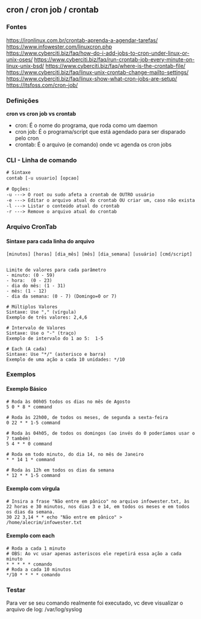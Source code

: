 ## cron / cron job / crontab


### Fontes
https://ironlinux.com.br/crontab-aprenda-a-agendar-tarefas/
https://www.infowester.com/linuxcron.php
https://www.cyberciti.biz/faq/how-do-i-add-jobs-to-cron-under-linux-or-unix-oses/
https://www.cyberciti.biz/faq/run-crontab-job-every-minute-on-linux-unix-bsd/
https://www.cyberciti.biz/faq/where-is-the-crontab-file/
https://www.cyberciti.biz/faq/linux-unix-crontab-change-mailto-settings/
https://www.cyberciti.biz/faq/linux-show-what-cron-jobs-are-setup/
https://itsfoss.com/cron-job/



### Definições

**cron vs cron job vs crontab**
- cron: É o nome do programa, que roda como um daemon
- cron job: É o programa/script que está agendado para ser disparado pelo cron
- crontab: É o arquivo (e comando) onde vc agenda os cron jobs



### CLI - Linha de comando
```txt
# Sintaxe
contab [-u usuario] [opcao]

# Opções:
-u ---> O root ou sudo afeta a crontab de OUTRO usuário
-e ---> Editar o arquivo atual do crontab OU criar um, caso não exista
-l ---> Listar o conteúdo atual do crontab
-r ---> Remove o arquivo atual do crontab
```



### Arquivo  CronTab


#### Sintaxe para cada linha do arquivo
```
[minutos] [horas] [dia_mês] [mês] [dia_semana] [usuário] [cmd/script]


Limite de valores para cada parâmetro
- minuto: (0 - 59)
- hora:  (0 - 23)
- dia do mês: (1 - 31)
- mês: (1 - 12)
- dia da semana: (0 - 7) (Domingo=0 or 7)

# Múltiplos Valores
Sintaxe: Use "," (vírgula)
Exemplo de três valores: 2,4,6 

# Intervalo de Valores
Sintaxe: Use o "-" (traço)
Exemplo de intervalo do 1 ao 5:  1-5 

# Each (A cada)
Sintaxe: Use "*/" (asterisco e barra)
Exemplo de uma ação a cada 10 unidades: */10

```



### Exemplos 

#### Exemplo Básico
```
# Roda às 00h05 todos os dias no mês de Agosto
5 0 * 8 * command

# Roda às 22h00, de todos os meses, de segunda a sexta-feira
0 22 * * 1-5 command

# Roda às 04h05, de todos os domingos (ao invés do 0 poderíamos usar o 7 também)
5 4 * * 0 command

# Roda em todo minuto, do dia 14, no mês de Janeiro
* * 14 1 * command

# Roda às 12h em todos os dias da semana
* 12 * * 1-5 command
```


#### Exemplo com vírgula
```
# Insira a frase "Não entre em pânico" no arquivo infowester.txt, às 22 horas e 30 minutos, nos dias 3 e 14, em todos os meses e em todos os dias da semana.
30 22 3,14 * * echo "Não entre em pânico" > /home/alecrim/infowester.txt
```


#### Exemplo com each
```
# Roda a cada 1 minuto
# OBS: Ao vc usar apenas asteriscos ele repetirá essa ação a cada minuto
* * * * * comando
# Roda a cada 10 minutos
*/10 * * * * comando
```



### Testar
Para ver se seu comando realmente foi executado, vc deve visualizar o arquivo de log: /var/log/syslog

